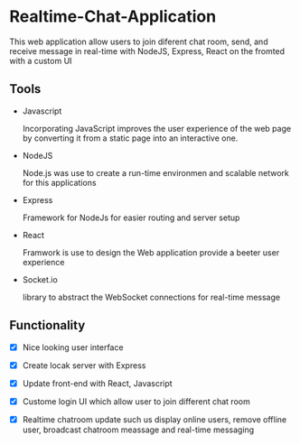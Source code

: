 # Realtime-Chat-Application

This web application allow users to join diferent chat room, send, and receive message in real-time with NodeJS, Express, React on the fromted with a custom UI

## Tools
* Javascript
  
  Incorporating JavaScript improves the user experience of the web page by converting it from a static page into an interactive one. 
* NodeJS

   Node.js was use to create a run-time environmen and scalable network for this applications
* Express
  
  Framework for NodeJs for easier routing and server setup
* React

  Framwork is use to design the Web application provide a beeter user experience
* Socket.io  

  library to abstract the WebSocket connections for real-time message

## Functionality 
- [x] Nice looking user interface
- [x] Create locak server with Express
- [x] Update front-end with React, Javascript
- [x] Custome login UI which allow user to join different chat room
- [x] Realtime chatroom update such us display online users, remove offline user, broadcast chatroom meassage and real-time messaging

